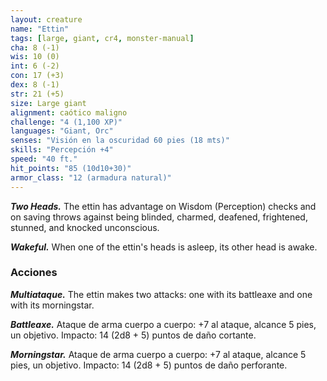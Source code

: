 ```yaml
---
layout: creature
name: "Ettin"
tags: [large, giant, cr4, monster-manual]
cha: 8 (-1)
wis: 10 (0)
int: 6 (-2)
con: 17 (+3)
dex: 8 (-1)
str: 21 (+5)
size: Large giant
alignment: caótico maligno
challenge: "4 (1,100 XP)"
languages: "Giant, Orc"
senses: "Visión en la oscuridad 60 pies (18 mts)"
skills: "Percepción +4"
speed: "40 ft."
hit_points: "85 (10d10+30)"
armor_class: "12 (armadura natural)"
---
```


***Two Heads.*** The ettin has advantage on Wisdom (Perception) checks and on saving throws against being blinded, charmed, deafened, frightened, stunned, and knocked unconscious.

***Wakeful.*** When one of the ettin's heads is asleep, its other head is awake.

### Acciones

***Multiataque.*** The ettin makes two attacks: one with its battleaxe and one with its morningstar.

***Battleaxe.*** Ataque de arma cuerpo a cuerpo: +7 al ataque, alcance 5 pies, un objetivo. Impacto: 14 (2d8 + 5) puntos de daño cortante.

***Morningstar.*** Ataque de arma cuerpo a cuerpo: +7 al ataque, alcance 5 pies, un objetivo. Impacto: 14 (2d8 + 5) puntos de daño perforante.